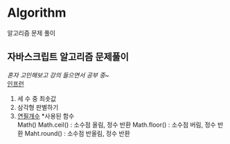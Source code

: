 # Algorithm
알고리즘 문제 풀이

## 자바스크립트 알고리즘 문제풀이
*혼자 고민해보고 강의 들으면서 공부 중~*  
[인프런](https://inf.run/HfQv)
1. 세 수 중 최솟값
2. 삼각형 판별하기
3. [연필개수](Kimtaewon-Algorithm/섹션1/1-3.html)
*사용된 함수<br>
Math()
Math.ceil() : 소수점 올림, 정수 반환
Math.floor() : 소수점 버림, 정수 반환
Maht.round() : 소수점 반올림, 정수 반환
